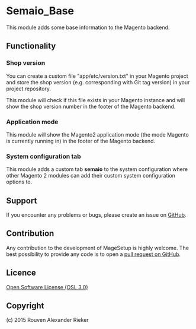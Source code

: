 Semaio_Base
===========

This module adds some base information to the Magento backend.

Functionality
-------------

### Shop version

You can create a custom file "app/etc/version.txt" in your Magento project and store the shop version (e.g. corresponding with Git tag version) in your project repository.

This module will check if this file exists in your Magento instance and will show the shop version number in the footer of the Magento backend.

### Application mode

This module will show the Magento2 application mode (the mode Magento is currently running in) in the footer of the Magento backend.

### System configuration tab

This module adds a custom tab **semaio** to the system configuration where other Magento 2 modules can add their custom system configuration options to.

Support
-------
If you encounter any problems or bugs, please create an issue on [GitHub](https://github.com/semaio/Magento2-Base/issues).

Contribution
------------
Any contribution to the development of MageSetup is highly welcome. The best possibility to provide any code is to open a [pull request on GitHub](https://help.github.com/articles/using-pull-requests).

Licence
-------
[Open Software License (OSL 3.0)](http://opensource.org/licenses/osl-3.0.php)

Copyright
---------
(c) 2015 Rouven Alexander Rieker
